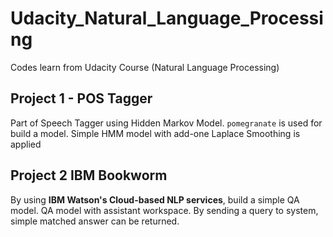 # Udacity_Natural_Language_Processing
Codes learn from Udacity Course (Natural Language Processing)

## Project 1 - POS Tagger
Part of Speech Tagger using Hidden Markov Model.
`pomegranate` is used for build a model.
Simple HMM model with add-one Laplace Smoothing is applied

## Project 2 IBM Bookworm
By using **IBM Watson's Cloud-based NLP services**, build a simple QA model.
QA model with assistant workspace. By sending a query to system, simple matched answer can be returned.
